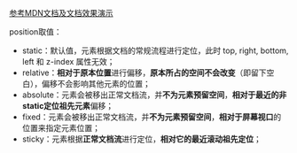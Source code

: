 [参考MDN文档及文档效果演示](https://developer.mozilla.org/zh-CN/docs/Web/CSS/position)

position取值：
- static：默认值，元素根据文档的常规流程进行定位，此时 top, right, bottom, left 和 z-index 属性无效；
- relative：**相对于原本位置**进行偏移，**原本所占的空间不会改变**（即留下空白），偏移不会影响其他元素的位置；
- absolute：元素会被移出正常文档流，并**不为元素预留空间**，**相对于最近的非static定位祖先元素**偏移；
- fixed：元素会被移出正常文档流，并**不为元素预留空间**，**相对于屏幕视口**的位置来指定元素位置；
- sticky：元素根据**正常文档流**进行定位，**相对它的最近滚动祖先定位**；
